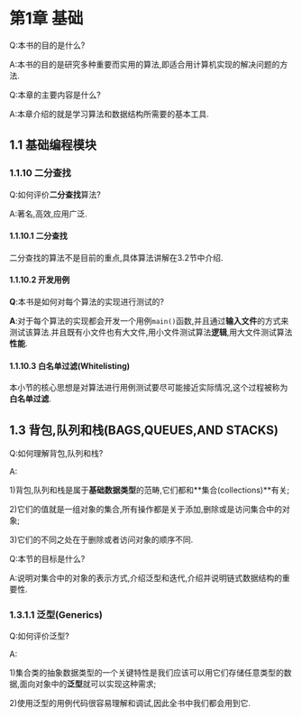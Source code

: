# 第1章 基础

Q:本书的目的是什么?

A:本书的目的是研究多种重要而实用的算法,即适合用计算机实现的解决问题的方法.

Q:本章的主要内容是什么?

A:本章介绍的就是学习算法和数据结构所需要的基本工具.

## 1.1 基础编程模块

### 1.1.10 二分查找

Q:如何评价**二分查找**算法?

A:著名,高效,应用广泛.

#### 1.1.10.1 二分查找

二分查找的算法不是目前的重点,具体算法讲解在3.2节中介绍.

#### 1.1.10.2 开发用例

**Q**:本书是如何对每个算法的实现进行测试的?

**A**:对于每个算法的实现都会开发一个用例`main()`函数,并且通过**输入文件**的方式来测试该算法.并且既有小文件也有大文件,用小文件测试算法**逻辑**,用大文件测试算法**性能**.

#### 1.1.10.3 白名单过滤(Whitelisting)

本小节的核心思想是对算法进行用例测试要尽可能接近实际情况,这个过程被称为**白名单过滤**.

## 1.3 背包,队列和栈(BAGS,QUEUES,AND STACKS)

Q:如何理解背包,队列和栈?

A:

1)背包,队列和栈是属于**基础数据类型**的范畴,它们都和**集合(collections)**有关;

2)它们的值就是一组对象的集合,所有操作都是关于添加,删除或是访问集合中的对象;

3)它们的不同之处在于删除或者访问对象的顺序不同.

Q:本节的目标是什么?

A:说明对集合中的对象的表示方式,介绍泛型和迭代,介绍并说明链式数据结构的重要性.

### 1.3.1.1 泛型(Generics)

Q:如何评价泛型?

A:

1)集合类的抽象数据类型的一个关键特性是我们应该可以用它们存储任意类型的数据,面向对象中的**泛型**就可以实现这种需求;

2)使用泛型的用例代码很容易理解和调试,因此全书中我们都会用到它.

